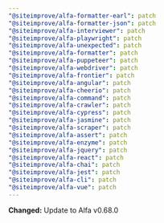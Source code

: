 ```yaml
---
"@siteimprove/alfa-formatter-earl": patch
"@siteimprove/alfa-formatter-json": patch
"@siteimprove/alfa-interviewer": patch
"@siteimprove/alfa-playwright": patch
"@siteimprove/alfa-unexpected": patch
"@siteimprove/alfa-formatter": patch
"@siteimprove/alfa-puppeteer": patch
"@siteimprove/alfa-webdriver": patch
"@siteimprove/alfa-frontier": patch
"@siteimprove/alfa-angular": patch
"@siteimprove/alfa-cheerio": patch
"@siteimprove/alfa-command": patch
"@siteimprove/alfa-crawler": patch
"@siteimprove/alfa-cypress": patch
"@siteimprove/alfa-jasmine": patch
"@siteimprove/alfa-scraper": patch
"@siteimprove/alfa-assert": patch
"@siteimprove/alfa-enzyme": patch
"@siteimprove/alfa-jquery": patch
"@siteimprove/alfa-react": patch
"@siteimprove/alfa-chai": patch
"@siteimprove/alfa-jest": patch
"@siteimprove/alfa-cli": patch
"@siteimprove/alfa-vue": patch
---
```


**Changed:** Update to Alfa v0.68.0

